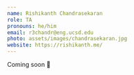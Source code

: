 ```yaml
---
name: Rishikanth Chandrasekaran
role: TA
pronouns: he/him
email: r3chandr@eng.ucsd.edu
photo: assets/images/chandrasekaran.jpg
website: https://rishikanth.me/
---
```

Coming soon 👀
